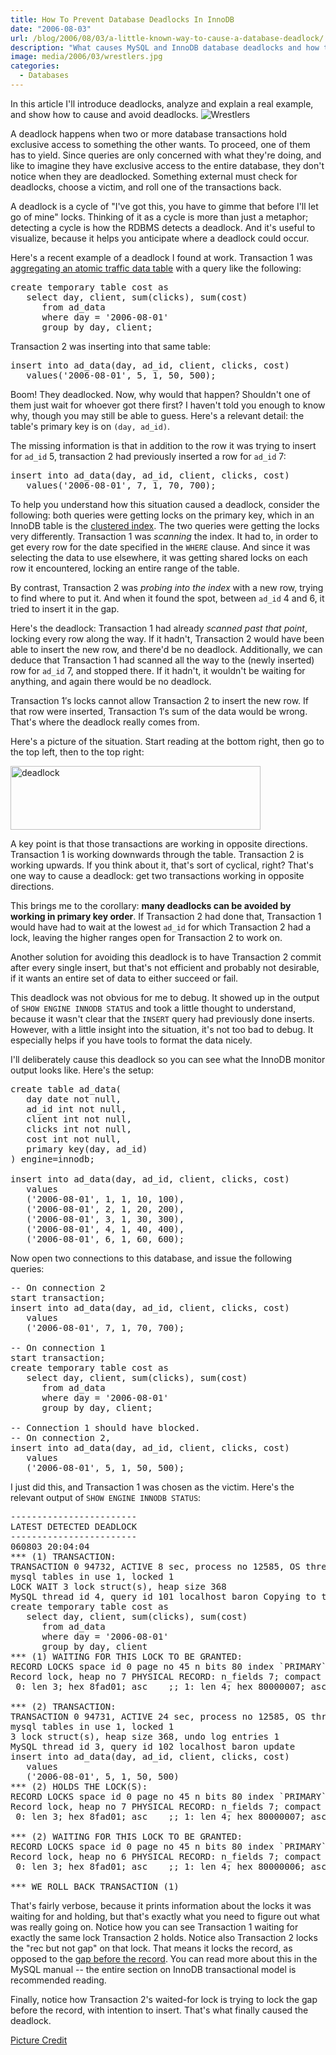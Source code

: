 ```yaml
---
title: How To Prevent Database Deadlocks In InnoDB
date: "2006-08-03"
url: /blog/2006/08/03/a-little-known-way-to-cause-a-database-deadlock/
description: "What causes MySQL and InnoDB database deadlocks and how to avoid them."
image: media/2006/03/wrestlers.jpg
categories:
  - Databases
---
```


In this article I'll introduce deadlocks, analyze and explain a real example, and show how to cause and avoid deadlocks. 
![Wrestlers](/media/2006/03/wrestlers.jpg)

<!--more-->

A deadlock happens when two or more database transactions hold exclusive access to something the other wants. To proceed, one of them has to yield. Since queries are only concerned with what they're doing, and like to imagine they have exclusive access to the entire database, they don't notice when they are deadlocked. Something external must check for deadlocks, choose a victim, and roll one of the transactions back.

A deadlock is a cycle of "I've got this, you have to gimme that before I'll let go of mine" locks. Thinking of it as a cycle is more than just a metaphor; detecting a cycle is how the RDBMS detects a deadlock. And it's useful to visualize, because it helps you anticipate where a deadlock could occur.

Here's a recent example of a deadlock I found at work. Transaction 1 was [aggregating an atomic traffic data table](/blog/2006/07/19/3-ways-to-maintain-rollup-tables-in-sql/) with a query like the following:

<pre>create temporary table cost as
   select day, client, sum(clicks), sum(cost)
      from ad_data
      where day = '2006-08-01'
      group by day, client;</pre>

Transaction 2 was inserting into that same table:

<pre>insert into ad_data(day, ad_id, client, clicks, cost)
   values('2006-08-01', 5, 1, 50, 500);</pre>

Boom! They deadlocked. Now, why would that happen? Shouldn't one of them just
wait for whoever got there first?  I haven't told you enough to know why, though you
may still be able to guess.  Here's a relevant detail: the table's primary key
is on `(day, ad_id)`. 

The missing information is that in addition to the row it was trying to insert
for `ad_id` 5, transaction 2 had previously inserted a row for `ad_id` 7:

<pre>insert into ad_data(day, ad_id, client, clicks, cost)
   values('2006-08-01', 7, 1, 70, 700);</pre>

To help you understand how this situation caused a deadlock, consider the following: both queries were getting locks on the primary key, which in an InnoDB table is the [clustered index](/blog/2006/07/04/how-to-exploit-mysql-index-optimizations/). The two queries were getting the locks very differently. Transaction 1 was *scanning* the index. It had to, in order to get every row for the date specified in the `WHERE` clause. And since it was selecting the data to use elsewhere, it was getting shared locks on each row it encountered, locking an entire range of the table.

By contrast, Transaction 2 was *probing into the index* with a new row, trying to find where to put it. And when it found the spot, between `ad_id` 4 and 6, it tried to insert it in the gap.

Here's the deadlock: Transaction 1 had already *scanned past that point*, locking every row along the way. If it hadn't, Transaction 2 would have been able to insert the new row, and there'd be no deadlock. Additionally, we can deduce that Transaction 1 had scanned all the way to the (newly inserted) row for `ad_id` 7, and stopped there. If it hadn't, it wouldn't be waiting for anything, and again there would be no deadlock.

Transaction 1&#8242;s locks cannot allow Transaction 2 to insert the new row. If that row were inserted, Transaction 1&#8242;s sum of the data would be wrong. That's where the deadlock really comes from.

Here's a picture of the situation. Start reading at the bottom right, then go to the top left, then to the top right:

<img src="/media/2006/08/deadlock.png" width="400" height="102" alt="deadlock" />

A key point is that those transactions are working in opposite directions. Transaction 1 is working downwards through the table. Transaction 2 is working upwards. If you think about it, that's sort of cyclical, right? That's one way to cause a deadlock: get two transactions working in opposite directions.

This brings me to the corollary: **many deadlocks can be avoided by working in primary key order**. If Transaction 2 had done that, Transaction 1 would have had to wait at the lowest `ad_id` for which Transaction 2 had a lock, leaving the higher ranges open for Transaction 2 to work on.

Another solution for avoiding this deadlock is to have Transaction 2 commit after every single insert, but that's not efficient and probably not desirable, if it wants an entire set of data to either succeed or fail.

This deadlock was not obvious for me to debug. It showed up in the output of `SHOW ENGINE INNODB STATUS` and took a little thought to understand, because it wasn't clear that the `INSERT` query had previously done inserts. However, with a little insight into the situation, it's not too bad to debug. It especially helps if you have tools to format the data nicely.

I'll deliberately cause this deadlock so you can see what the InnoDB monitor output looks like. Here's the setup:

<pre>create table ad_data(
   day date not null,
   ad_id int not null,
   client int not null,
   clicks int not null,
   cost int not null,
   primary key(day, ad_id)
) engine=innodb;

insert into ad_data(day, ad_id, client, clicks, cost)
   values
   ('2006-08-01', 1, 1, 10, 100),
   ('2006-08-01', 2, 1, 20, 200),
   ('2006-08-01', 3, 1, 30, 300),
   ('2006-08-01', 4, 1, 40, 400),
   ('2006-08-01', 6, 1, 60, 600);</pre>

Now open two connections to this database, and issue the following queries:

<pre>-- On connection 2
start transaction;
insert into ad_data(day, ad_id, client, clicks, cost)
   values
   ('2006-08-01', 7, 1, 70, 700);

-- On connection 1
start transaction;
create temporary table cost as
   select day, client, sum(clicks), sum(cost)
      from ad_data
      where day = '2006-08-01'
      group by day, client;

-- Connection 1 should have blocked.
-- On connection 2,
insert into ad_data(day, ad_id, client, clicks, cost)
   values
   ('2006-08-01', 5, 1, 50, 500);</pre>

I just did this, and Transaction 1 was chosen as the victim. Here's the relevant output of `SHOW ENGINE INNODB STATUS`:

<pre>------------------------
LATEST DETECTED DEADLOCK
------------------------
060803 20:04:04
*** (1) TRANSACTION:
TRANSACTION 0 94732, ACTIVE 8 sec, process no 12585, OS thread id 1141680480 fetching rows
mysql tables in use 1, locked 1
LOCK WAIT 3 lock struct(s), heap size 368
MySQL thread id 4, query id 101 localhost baron Copying to tmp table
create temporary table cost as
   select day, client, sum(clicks), sum(cost)
      from ad_data
      where day = '2006-08-01'
      group by day, client
*** (1) WAITING FOR THIS LOCK TO BE GRANTED:
RECORD LOCKS space id 0 page no 45 n bits 80 index `PRIMARY` of table `test/ad_data` trx id 0 94732 lock mode S waiting
Record lock, heap no 7 PHYSICAL RECORD: n_fields 7; compact format; info bits 0
 0: len 3; hex 8fad01; asc    ;; 1: len 4; hex 80000007; asc     ;; 2: len 6; hex 00000001720b; asc     r ;; 3: len 7; hex 80000000320110; asc     2  ;; 4: len 4; hex 80000001; asc     ;; 5: len 4; hex 80000046; asc    F;; 6: len 4; hex 800002bc; asc     ;;

*** (2) TRANSACTION:
TRANSACTION 0 94731, ACTIVE 24 sec, process no 12585, OS thread id 1141414240 inserting, thread declared inside InnoDB 500
mysql tables in use 1, locked 1
3 lock struct(s), heap size 368, undo log entries 1
MySQL thread id 3, query id 102 localhost baron update
insert into ad_data(day, ad_id, client, clicks, cost)
   values
   ('2006-08-01', 5, 1, 50, 500)
*** (2) HOLDS THE LOCK(S):
RECORD LOCKS space id 0 page no 45 n bits 80 index `PRIMARY` of table `test/ad_data` trx id 0 94731 lock_mode X locks rec but not gap
Record lock, heap no 7 PHYSICAL RECORD: n_fields 7; compact format; info bits 0
 0: len 3; hex 8fad01; asc    ;; 1: len 4; hex 80000007; asc     ;; 2: len 6; hex 00000001720b; asc     r ;; 3: len 7; hex 80000000320110; asc     2  ;; 4: len 4; hex 80000001; asc     ;; 5: len 4; hex 80000046; asc    F;; 6: len 4; hex 800002bc; asc     ;;

*** (2) WAITING FOR THIS LOCK TO BE GRANTED:
RECORD LOCKS space id 0 page no 45 n bits 80 index `PRIMARY` of table `test/ad_data` trx id 0 94731 lock_mode X locks gap before rec insert intention waiting
Record lock, heap no 6 PHYSICAL RECORD: n_fields 7; compact format; info bits 0
 0: len 3; hex 8fad01; asc    ;; 1: len 4; hex 80000006; asc     ;; 2: len 6; hex 00000001720a; asc     r ;; 3: len 7; hex 80000000320154; asc     2 T;; 4: len 4; hex 80000001; asc     ;; 5: len 4; hex 8000003c; asc    &lt;;; 6: len 4; hex 80000258; asc    X;;

*** WE ROLL BACK TRANSACTION (1)</pre>

That's fairly verbose, because it prints information about the locks it was waiting for and holding, but that's exactly what you need to figure out what was really going on. Notice how you can see Transaction 1 waiting for exactly the same lock Transaction 2 holds. Notice also Transaction 2 locks the "rec but not gap" on that lock. That means it locks the record, as opposed to the [gap before the record](http://dev.mysql.com/doc/refman/5.0/en/innodb-next-key-locking.html). You can read more about this in the MySQL manual -- the entire section on InnoDB transactional model is recommended reading.

Finally, notice how Transaction 2's waited-for lock is trying to lock the gap before the record, with intention to insert. That's what finally caused the deadlock.

[Picture Credit](https://pixabay.com/en/men-wrestling-sports-grappling-mat-83501/)
